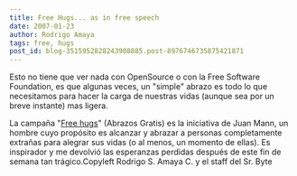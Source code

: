 ```yaml
---
title: Free Hugs... as in free speech
date: 2007-01-23
author: Rodrigo Amaya
tags: free, hugs
post_id: blog-3515952828243908885.post-8976746735875421871
---
```


Esto no tiene que ver nada con OpenSource o con la Free Software Foundation, es que algunas veces, un "simple" abrazo es todo lo que necesitamos para hacer la carga de nuestras vidas (aunque sea por un breve instante) mas ligera.

La campaña "[Free hugs](http://www.freehugscampaign.org/)" (Abrazos Gratis) es la iniciativa de Juan Mann, un hombre cuyo propósito es alcanzar y abrazar a personas completamente extrañas para alegrar sus vidas (o al menos, un momento de ellas). Es inspirador y me devolvió las esperanzas perdidas después de este fin de semana tan trágico.Copyleft Rodrigo S. Amaya C. y el staff del Sr. Byte
